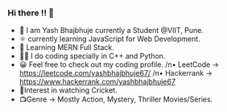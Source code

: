 ### Hi there !! 👋

- 🙌 I am Yash Bhajbhuje currently a Student @VIIT, Pune.
- ⚛️ currently learning JavaScript for Web Development.
- 📖 Learning MERN Full Stack.
- 👨‍💻 I do coding specially in C++ and Python.
- 😀 Feel free to check out my coding profile.
     /n• LeetCode -> https://leetcode.com/yashbhajbhuje67/
     /n• Hackerrank -> https://www.hackerrank.com/yashbhajbhuje67
- 🏏Interest in watching Cricket.
- 📺Genre -> Mostly Action, Mystery, Thriller Movies/Series.
